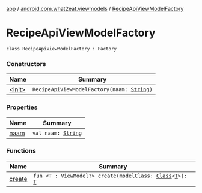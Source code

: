 [app](../../index.md) / [android.com.what2eat.viewmodels](../index.md) / [RecipeApiViewModelFactory](./index.md)

# RecipeApiViewModelFactory

`class RecipeApiViewModelFactory : Factory`

### Constructors

| Name | Summary |
|---|---|
| [&lt;init&gt;](-init-.md) | `RecipeApiViewModelFactory(naam: `[`String`](https://kotlinlang.org/api/latest/jvm/stdlib/kotlin/-string/index.html)`)` |

### Properties

| Name | Summary |
|---|---|
| [naam](naam.md) | `val naam: `[`String`](https://kotlinlang.org/api/latest/jvm/stdlib/kotlin/-string/index.html) |

### Functions

| Name | Summary |
|---|---|
| [create](create.md) | `fun <T : ViewModel?> create(modelClass: `[`Class`](http://docs.oracle.com/javase/6/docs/api/java/lang/Class.html)`<`[`T`](create.md#T)`>): `[`T`](create.md#T) |
